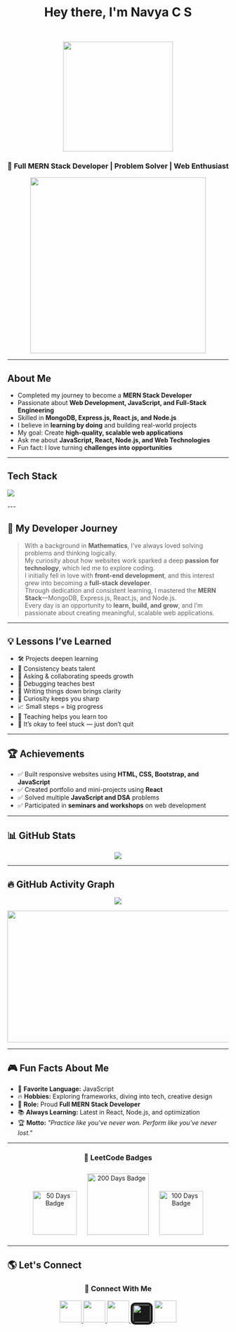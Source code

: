 <h1 align="center">Hey there, I'm Navya C S </h1>
<br>
<p align="center">
  <img src="https://media.giphy.com/media/v1.Y2lkPTc5MGI3NjExcGZ3cTJ2MzM4c29tdzFybHo5azRwN21wMDdtemQ0ejJzemI0MnFodCZlcD12MV9naWZzX3NlYXJjaCZjdD1n/okFG5aJWqRGMYXoKTD/giphy.gif" width="250" height="250" />
</p>
<h3 align="center">🚀 Full MERN Stack Developer | Problem Solver | Web Enthusiast</h3>

<p align="center">
  <img src="https://user-images.githubusercontent.com/74038190/212284158-e840e285-664b-44d7-b79b-e264b5e54825.gif" width="400" />
</p>

---

##  About Me
- Completed my journey to become a **MERN Stack Developer**  
-  Passionate about **Web Development, JavaScript, and Full-Stack Engineering**  
-  Skilled in **MongoDB, Express.js, React.js, and Node.js**  
-  I believe in **learning by doing** and building real-world projects  
-  My goal: Create **high-quality, scalable web applications**  
-  Ask me about **JavaScript, React, Node.js, and Web Technologies**  
-  Fun fact: I love turning **challenges into opportunities**

---

##  Tech Stack

  <p>
    <img src="https://skillicons.dev/icons?i=html,css,js,ts,react,tailwind,nodejs,express,mongodb,git,github,vscode,postman,vercel,figma" />
  </p>
---

## 🎯 My Developer Journey

> With a background in **Mathematics**, I’ve always loved solving problems and thinking logically.  
> My curiosity about how websites work sparked a deep **passion for technology**, which led me to explore coding.  
> I initially fell in love with **front-end development**, and this interest grew into becoming a **full-stack developer**.  
> Through dedication and consistent learning, I mastered the **MERN Stack**—MongoDB, Express.js, React.js, and Node.js.  
> Every day is an opportunity to **learn, build, and grow**, and I’m passionate about creating meaningful, scalable web applications.

---

## 💡 Lessons I’ve Learned

- 🛠️ Projects deepen learning  
- 📅 Consistency beats talent  
- 🤝 Asking & collaborating speeds growth  
- 🐞 Debugging teaches best  
- 📝 Writing things down brings clarity  
- 🧠 Curiosity keeps you sharp  
- 📈 Small steps = big progress  
- 📣 Teaching helps you learn too  
- 🧗 It’s okay to feel stuck — just don’t quit

---

## 🏆 Achievements

- ✅ Built responsive websites using **HTML, CSS, Bootstrap, and JavaScript**  
- ✅ Created portfolio and mini-projects using **React**  
- ✅ Solved multiple **JavaScript and DSA** problems  
- ✅ Participated in **seminars and workshops** on web development  

---

## 📊 GitHub Stats

<p align="center">
   <img src="https://github-readme-stats.vercel.app/api?username=Navya-shaji&show_icons=true&theme=tokyonight" />
</p>

---

## 🔥 GitHub Activity Graph

<p align="center">
  <img src="https://streak-stats.demolab.com?user=Navya-shaji&theme=tokyonight&hide_border=true" />
</p>

<p align="center">
  <a href="https://github.com/Navya-shaji">
    <img src="https://github-readme-activity-graph.vercel.app/graph?username=Navya-shaji&bg_color=0000&color=ffffff&line=ffffff&point=ffffff&area=true&hide_border=true" width="850" height="300" />
  </a>
</p>

---

## 🎮 Fun Facts About Me

- 🎯 **Favorite Language:** JavaScript  
- 🔥 **Hobbies:** Exploring frameworks, diving into tech, creative design  
- 🚀 **Role:** Proud **Full MERN Stack Developer**  
- 📚 **Always Learning:** Latest in React, Node.js, and optimization  
- 🏆 **Motto:** *"Practice like you've never won. Perform like you've never lost."*

---


<div align="center">

  <h3>🏅 LeetCode Badges</h3>

  <img src="https://assets.leetcode.com/static_assets/marketing/2024-50.gif" width="100" alt="50 Days Badge" style="margin: 10px;">
  <img src="https://assets.leetcode.com/static_assets/marketing/2024-200.gif" width="140" alt="200 Days Badge" style="margin: 10px;">
  <img src="https://assets.leetcode.com/static_assets/marketing/2024-100.gif" width="100" alt="100 Days Badge" style="margin: 10px;">

</div>



---

## 🌎 Let's Connect

<h3 align="center">🤝 Connect With Me</h3>

<div align="center">
  <a href="https://www.linkedin.com/in/navya-shaji-b3b81b325" target="_blank">
    <img src="https://skillicons.dev/icons?i=linkedin" width="50" />
  </a>
  <a href="https://github.com/Navya-shaji" target="_blank">
    <img src="https://skillicons.dev/icons?i=github" width="50" />
  </a>
  <a href="mailto:navyacshaji12@gmail.com" target="_blank">
    <img src="https://skillicons.dev/icons?i=gmail" width="50" />
  </a>
  <a href="https://leetcode.com/u/Navyacs/" target="_blank">
    <img src="https://upload.wikimedia.org/wikipedia/commons/1/19/LeetCode_logo_black.png" width="40" alt="LeetCode" style="border-radius: 10px; background-color: #1a1a1a; padding: 5px;" />
  </a>
  <a href="https://www.instagram.com/navyaaaaa_.12" target="_blank">
    <img src="https://skillicons.dev/icons?i=instagram" width="50" />
  </a>
</div>

